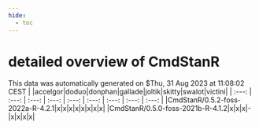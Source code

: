 ```yaml
---
hide:
  - toc
---
```


detailed overview of CmdStanR
=============================


This data was automatically generated on $Thu, 31 Aug 2023 at 11:08:02 CEST
| |accelgor|doduo|donphan|gallade|joltik|skitty|swalot|victini|
| :---: | :---: | :---: | :---: | :---: | :---: | :---: | :---: | :---: |
|CmdStanR/0.5.2-foss-2022a-R-4.2.1|x|x|x|x|x|x|x|x|
|CmdStanR/0.5.0-foss-2021b-R-4.1.2|x|x|x|-|x|x|x|x|
